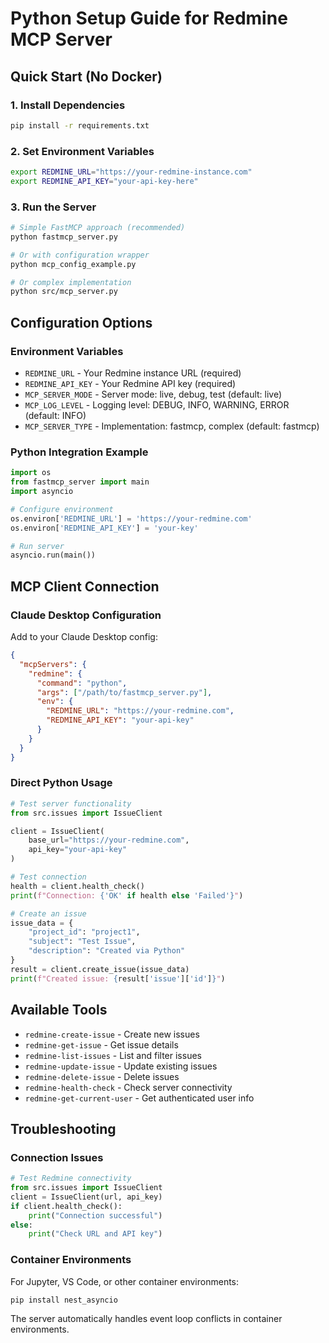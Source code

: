 # Python Setup Guide for Redmine MCP Server

## Quick Start (No Docker)

### 1. Install Dependencies
```bash
pip install -r requirements.txt
```

### 2. Set Environment Variables
```bash
export REDMINE_URL="https://your-redmine-instance.com"
export REDMINE_API_KEY="your-api-key-here"
```

### 3. Run the Server
```bash
# Simple FastMCP approach (recommended)
python fastmcp_server.py

# Or with configuration wrapper
python mcp_config_example.py

# Or complex implementation
python src/mcp_server.py
```

## Configuration Options

### Environment Variables
- `REDMINE_URL` - Your Redmine instance URL (required)
- `REDMINE_API_KEY` - Your Redmine API key (required)
- `MCP_SERVER_MODE` - Server mode: live, debug, test (default: live)
- `MCP_LOG_LEVEL` - Logging level: DEBUG, INFO, WARNING, ERROR (default: INFO)
- `MCP_SERVER_TYPE` - Implementation: fastmcp, complex (default: fastmcp)

### Python Integration Example
```python
import os
from fastmcp_server import main
import asyncio

# Configure environment
os.environ['REDMINE_URL'] = 'https://your-redmine.com'
os.environ['REDMINE_API_KEY'] = 'your-key'

# Run server
asyncio.run(main())
```

## MCP Client Connection

### Claude Desktop Configuration
Add to your Claude Desktop config:
```json
{
  "mcpServers": {
    "redmine": {
      "command": "python",
      "args": ["/path/to/fastmcp_server.py"],
      "env": {
        "REDMINE_URL": "https://your-redmine.com",
        "REDMINE_API_KEY": "your-api-key"
      }
    }
  }
}
```

### Direct Python Usage
```python
# Test server functionality
from src.issues import IssueClient

client = IssueClient(
    base_url="https://your-redmine.com",
    api_key="your-api-key"
)

# Test connection
health = client.health_check()
print(f"Connection: {'OK' if health else 'Failed'}")

# Create an issue
issue_data = {
    "project_id": "project1",
    "subject": "Test Issue",
    "description": "Created via Python"
}
result = client.create_issue(issue_data)
print(f"Created issue: {result['issue']['id']}")
```

## Available Tools

- `redmine-create-issue` - Create new issues
- `redmine-get-issue` - Get issue details
- `redmine-list-issues` - List and filter issues
- `redmine-update-issue` - Update existing issues
- `redmine-delete-issue` - Delete issues
- `redmine-health-check` - Check server connectivity
- `redmine-get-current-user` - Get authenticated user info

## Troubleshooting

### Connection Issues
```python
# Test Redmine connectivity
from src.issues import IssueClient
client = IssueClient(url, api_key)
if client.health_check():
    print("Connection successful")
else:
    print("Check URL and API key")
```

### Container Environments
For Jupyter, VS Code, or other container environments:
```bash
pip install nest_asyncio
```

The server automatically handles event loop conflicts in container environments.